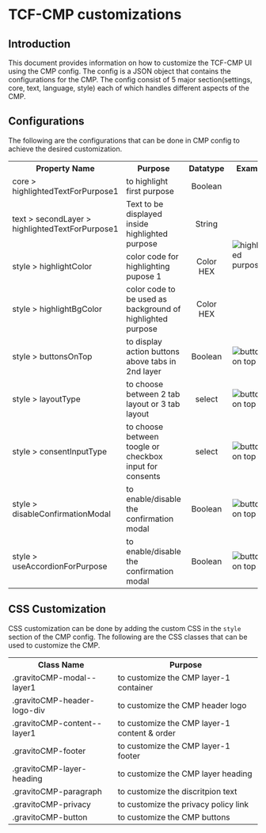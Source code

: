 # TCF-CMP customizations

## Introduction

This document provides information on how to customize the TCF-CMP UI using the CMP config. The config is a JSON object that contains the configurations for the CMP. The config consist of 5 major section(settings, core, text, language, style) each of which handles different aspects of the CMP.

## Configurations

The following are the configurations that can be done in CMP config to achieve the desired customization.

<table>
    <tr>
        <th>Property Name</th>
        <th>Purpose</th>
        <th>Datatype</th>
        <th>Example</th>
    </tr>
    <tr>
        <td>core > highlightedTextForPurpose1</td>
        <td>to highlight first purpose</td>
        <td style="text-align: center;">Boolean</td>
        <td rowspan="4">
            <img src="../img/highlight.png" alt="highlighted purpose" style="max-width: 400px !important; margin-left: unset !important;" >
        </td>
    </tr>
    <tr>
        <td>text > secondLayer > highlightedTextForPurpose1</td>
        <td>Text to be displayed inside highlighted purpose</td>
        <td style="text-align: center;">String</td>
    </tr>
    <tr>
        <td>style > highlightColor</td>
        <td>color code for highlighting pupose 1</td>
        <td style="text-align: center;">Color HEX</td>
    </tr>
    <tr>
        <td>style > highlightBgColor</td>
        <td>color code to be used as background of highlighted purpose</td>
        <td style="text-align: center;">Color HEX</td>
    </tr>
    <tr>
        <td>style > buttonsOnTop</td>
        <td>to display action buttons above tabs in 2nd layer</td>
        <td style="text-align: center;">Boolean</td>
        <td>
            <img src="../img/btnOnTab.png" alt="buttons on top" style="max-width: 400px !important; margin-left: unset !important;">
        </td>
    </tr>
    <tr>
        <td>style > layoutType</td>
        <td>to choose between 2 tab layout or 3 tab layout</td>
        <td style="text-align: center;">select</td>
        <td>
            <img src="../img/tabLayout.png" alt="buttons on top" style="max-width: 400px !important; margin-left: unset !important;">
        </td>
    </tr>
    <tr>
        <td>style > consentInputType</td>
        <td>to choose between toogle or checkbox input for consents</td>
        <td style="text-align: center;">select</td>
        <td>
            <img src="../img/inputType.png" alt="buttons on top" style="max-width: 400px !important; margin-left: unset !important;">
        </td>
    </tr>
    <tr>
        <td>style > disableConfirmationModal</td>
        <td>to enable/disable the confirmation modal</td>
        <td style="text-align: center;">Boolean</td>
        <td>
            <img src="../img/confirmation.png" alt="buttons on top" style="max-width: 400px !important; margin-left: unset !important;">
        </td>
    </tr>
    <tr>
        <td>style > useAccordionForPurpose</td>
        <td>to enable/disable the confirmation modal</td>
        <td style="text-align: center;">Boolean</td>
        <td>
            <img src="../img/accordion.png" alt="buttons on top" style="max-width: 400px !important; margin-left: unset !important;">
        </td>
    </tr>
</table>

## CSS Customization

CSS customization can be done by adding the custom CSS in the `style` section of the CMP config. The following are the CSS classes that can be used to customize the CMP.

<table>
    <tr>
        <th>Class Name</th>
        <th>Purpose</th>
    </tr>
    <tr>
        <td>.gravitoCMP-modal--layer1</td>
        <td>to customize the CMP layer-1 container</td>
    </tr>
    <tr>
        <td>.gravitoCMP-header-logo-div</td>
        <td>to customize the CMP header logo</td>
    </tr>
    <tr>
        <td>.gravitoCMP-content--layer1</td>
        <td>to customize the CMP layer-1 content & order</td>
    </tr>
    <tr>
        <td>.gravitoCMP-footer</td>
        <td>to customize the CMP layer-1 footer</td>
    </tr>
    <tr>
        <td>.gravitoCMP-layer-heading</td>
        <td>to customize the CMP layer heading</td>
    </tr>
    <tr>
        <td>.gravitoCMP-paragraph</td>
        <td>to customize the discritpion text</td>
    </tr>
    <tr>
        <td>.gravitoCMP-privacy</td>
        <td>to customize the privacy policy link</td>
    </tr>
    <tr>
        <td>.gravitoCMP-button</td>
        <td>to customize the CMP buttons</td>
    </tr>
</table>
